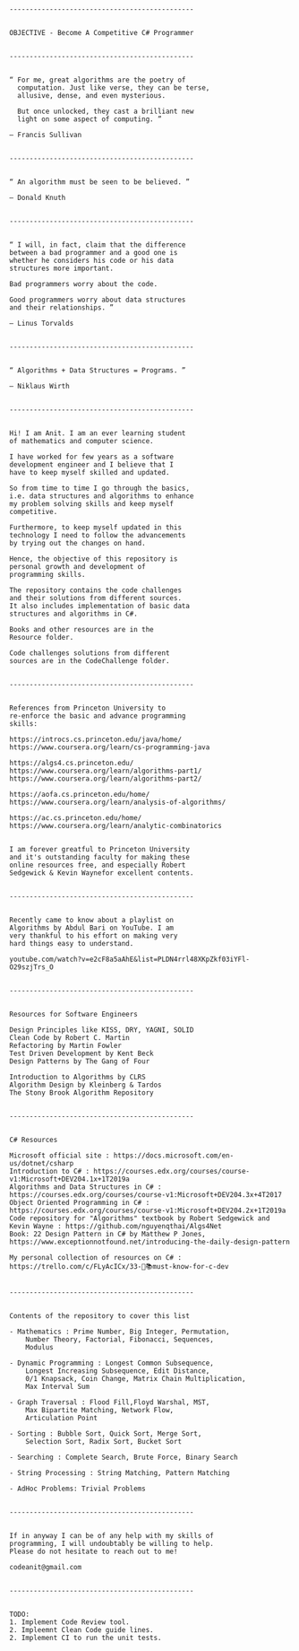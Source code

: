     ----------------------------------------------
    
    
    OBJECTIVE - Become A Competitive C# Programmer
    

    ----------------------------------------------


    “ For me, great algorithms are the poetry of
      computation. Just like verse, they can be terse,
      allusive, dense, and even mysterious.

      But once unlocked, they cast a brilliant new
      light on some aspect of computing. ”

    — Francis Sullivan


    ----------------------------------------------


    “ An algorithm must be seen to be believed. ”

    — Donald Knuth


    ----------------------------------------------


    “ I will, in fact, claim that the difference
    between a bad programmer and a good one is
    whether he considers his code or his data
    structures more important.

    Bad programmers worry about the code.

    Good programmers worry about data structures
    and their relationships. ”

    — Linus Torvalds


    ----------------------------------------------


    “ Algorithms + Data Structures = Programs. ”

    — Niklaus Wirth


    ----------------------------------------------


    Hi! I am Anit. I am an ever learning student
    of mathematics and computer science.

    I have worked for few years as a software
    development engineer and I believe that I
    have to keep myself skilled and updated. 
    
    So from time to time I go through the basics,
    i.e. data structures and algorithms to enhance
    my problem solving skills and keep myself 
    competitive.

    Furthermore, to keep myself updated in this
    technology I need to follow the advancements
    by trying out the changes on hand.

    Hence, the objective of this repository is
    personal growth and development of 
    programming skills.

    The repository contains the code challenges
    and their solutions from different sources.
    It also includes implementation of basic data
    structures and algorithms in C#.

    Books and other resources are in the 
    Resource folder.

    Code challenges solutions from different 
    sources are in the CodeChallenge folder.


    ----------------------------------------------
    

    References from Princeton University to
    re-enforce the basic and advance programming
    skills:

    https://introcs.cs.princeton.edu/java/home/
    https://www.coursera.org/learn/cs-programming-java

    https://algs4.cs.princeton.edu/
    https://www.coursera.org/learn/algorithms-part1/
    https://www.coursera.org/learn/algorithms-part2/

    https://aofa.cs.princeton.edu/home/
    https://www.coursera.org/learn/analysis-of-algorithms/

    https://ac.cs.princeton.edu/home/
    https://www.coursera.org/learn/analytic-combinatorics


    I am forever greatful to Princeton University
    and it's outstanding faculty for making these
    online resources free, and especially Robert
    Sedgewick & Kevin Waynefor excellent contents.


    ----------------------------------------------

    
    Recently came to know about a playlist on 
    Algorithms by Abdul Bari on YouTube. I am 
    very thankful to his effort on making very
    hard things easy to understand.

    youtube.com/watch?v=e2cF8a5aAhE&list=PLDN4rrl48XKpZkf03iYFl-O29szjTrs_O


    ----------------------------------------------


    Resources for Software Engineers

    Design Principles like KISS, DRY, YAGNI, SOLID
    Clean Code by Robert C. Martin
    Refactoring by Martin Fowler
    Test Driven Development by Kent Beck
    Design Patterns by The Gang of Four
    
    Introduction to Algorithms by CLRS
    Algorithm Design by Kleinberg & Tardos
    The Stony Brook Algorithm Repository


    ----------------------------------------------


    C# Resources

    Microsoft official site : https://docs.microsoft.com/en-us/dotnet/csharp
    Introduction to C# : https://courses.edx.org/courses/course-v1:Microsoft+DEV204.1x+1T2019a
    Algorithms and Data Structures in C# : https://courses.edx.org/courses/course-v1:Microsoft+DEV204.3x+4T2017
    Object Oriented Programming in C# : https://courses.edx.org/courses/course-v1:Microsoft+DEV204.2x+1T2019a
    Code repository for "Algorithms" textbook by Robert Sedgewick and Kevin Wayne : https://github.com/nguyenqthai/Algs4Net
    Book: 22 Design Pattern in C# by Matthew P Jones, https://www.exceptionnotfound.net/introducing-the-daily-design-pattern
    
    My personal collection of resources on C# : https://trello.com/c/FLyAcICx/33-📝📚must-know-for-c-dev


    ----------------------------------------------
    
    
    Contents of the repository to cover this list 
    
    - Mathematics : Prime Number, Big Integer, Permutation,
        Number Theory, Factorial, Fibonacci, Sequences,
        Modulus
    
    - Dynamic Programming : Longest Common Subsequence,
        Longest Increasing Subsequence, Edit Distance,
        0/1 Knapsack, Coin Change, Matrix Chain Multiplication,
        Max Interval Sum
    
    - Graph Traversal : Flood Fill,Floyd Warshal, MST,
        Max Bipartite Matching, Network Flow,
        Articulation Point
    
    - Sorting : Bubble Sort, Quick Sort, Merge Sort,
        Selection Sort, Radix Sort, Bucket Sort
    
    - Searching : Complete Search, Brute Force, Binary Search
    
    - String Processing : String Matching, Pattern Matching
    
    - AdHoc Problems: Trivial Problems


    ----------------------------------------------


    If in anyway I can be of any help with my skills of
    programming, I will undoubtably be willing to help.
    Please do not hesitate to reach out to me!

    codeanit@gmail.com


    ----------------------------------------------


    TODO:
    1. Implement Code Review tool.
    2. Impleemnt Clean Code guide lines.
    2. Implement CI to run the unit tests.